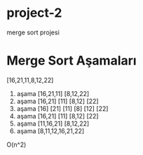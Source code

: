# project-2
merge sort projesi
# Merge Sort Aşamaları
[16,21,11,8,12,22]
1. aşama [16,21,11] [8,12,22]
2. aşama [16,21] [11]   [8,12] [22]
3. aşama [16] [21] [11] [8] [12] [22]
4. aşama [16,21] [11]   [8,12]  [22]
5. aşama [11,16,21]    [8,12,22]
6. aşama [8,11,12,16,21,22]

O(n^2)
